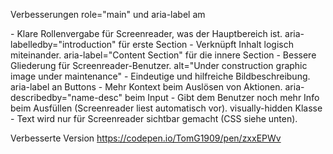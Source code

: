 Verbesserungen
role="main" und aria-label am <main> - Klare Rollenvergabe für Screenreader, was der Hauptbereich ist.
aria-labelledby="introduction" für erste Section - Verknüpft Inhalt logisch miteinander.
aria-label="Content Section" für die innere Section - Bessere Gliederung für Screenreader-Benutzer.
alt="Under construction graphic image under maintenance" - Eindeutige und hilfreiche Bildbeschreibung.
aria-label an Buttons - Mehr Kontext beim Auslösen von Aktionen.
aria-describedby="name-desc" beim Input - Gibt dem Benutzer noch mehr Info beim Ausfüllen (Screenreader liest automatisch vor).
visually-hidden Klasse - Text wird nur für Screenreader sichtbar gemacht (CSS siehe unten).

Verbesserte Version
https://codepen.io/TomG1909/pen/zxxEPWv
